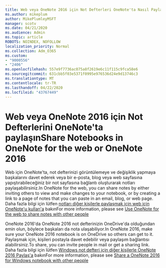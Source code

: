 ```yaml
---
title: Web veya OneNote 2016 için Not Defterleri OneNote'ta Nasıl Paylaşılı
ms.author: mikeplum
author: MikePlumleyMSFT
manager: scotv
ms.date: 04/21/2020
ms.audience: Admin
ms.topic: article
ROBOTS: NOINDEX, NOFOLLOW
localization_priority: Normal
ms.collection: Adm_O365
ms.custom:
- "9000556"
- "2406"
ms.openlocfilehash: 557e9f7736ac075a8f2619e6c11f115c9fca58e6
ms.sourcegitcommit: 631cbb5f03e5371f0995e976536d24e9d13746c3
ms.translationtype: MT
ms.contentlocale: tr-TR
ms.lasthandoff: 04/22/2020
ms.locfileid: "43767449"
---
```

# <a name="share-notebooks-in-onenote-for-the-web-or-onenote-2016"></a><span data-ttu-id="68edb-102">Web veya OneNote 2016 için Not Defterlerini OneNote'ta paylaşın</span><span class="sxs-lookup"><span data-stu-id="68edb-102">Share Notebooks in OneNote for the web or OneNote 2016</span></span>

<span data-ttu-id="68edb-103">Web için OneNote'ta, not defterinizi görüntülemeye ve değişiklik yapmaya başkalarını davet ederek veya bir e-posta, blog veya web sayfasına yapıştırabileceğiniz bir not sayfasına bağlantı oluşturarak notları paylaşabilirsiniz.</span><span class="sxs-lookup"><span data-stu-id="68edb-103">In OneNote for the web, you can share notes by either inviting others to view and make changes to your notebook, or by creating a link to a page of notes that you can paste in an email, blog, or web page.</span></span> <span data-ttu-id="68edb-104">Daha fazla bilgi için lütfen [notları diğer kişilerle paylaşmak için web için OneNote'u kullan'a](https://support.office.com/article/D3481FBE-E06C-4883-B7E9-B2EE9F38AED3) bakın</span><span class="sxs-lookup"><span data-stu-id="68edb-104">For more information, please see [Use OneNote for the web to share notes with other people](https://support.office.com/article/D3481FBE-E06C-4883-B7E9-B2EE9F38AED3)</span></span>

<span data-ttu-id="68edb-105">OneNote 2016'da OneNote 2016 not defterinizin OneDrive'da olduğundan emin olun, böylece başkaları da nota ulaşabiliyor.</span><span class="sxs-lookup"><span data-stu-id="68edb-105">In OneNote 2016, make sure your OneNote 2016 notebook is on OneDrive so others can get to it.</span></span> <span data-ttu-id="68edb-106">Paylaşmak için, kişileri postayla davet edebilir veya paylaşım bağlantısı alabilirsiniz.</span><span class="sxs-lookup"><span data-stu-id="68edb-106">To share, you can invite people in mail or get a sharing link.</span></span> <span data-ttu-id="68edb-107">Daha fazla bilgi için lütfen [Windows not defteri için diğer kişilerle OneNote 2016 Paylaş'a](https://support.office.com/article/d14b6033-7a95-4536-9216-bb0a5e0f8285) bakın</span><span class="sxs-lookup"><span data-stu-id="68edb-107">For more information, please see [Share a OneNote 2016 for Windows notebook with other people](https://support.office.com/article/d14b6033-7a95-4536-9216-bb0a5e0f8285)</span></span>